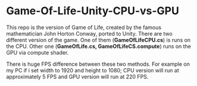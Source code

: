 # Game-Of-Life-Unity-CPU-vs-GPU

This repo is the version of Game of Life, created by the famous mathematician John Horton Conway, ported to Unity. There are two different version of the game. One of them (**GameOfLifeCPU.cs**) is runs on the CPU. Other one (**GameOfLife.cs, GameOfLifeCS.compute**) runs on the GPU via compute shader. 

There is huge FPS difference between these two methods. For example on my PC if i set width to 1920 and height to 1080; CPU version will run at approximately 5 FPS and GPU version will run at 220 FPS.
